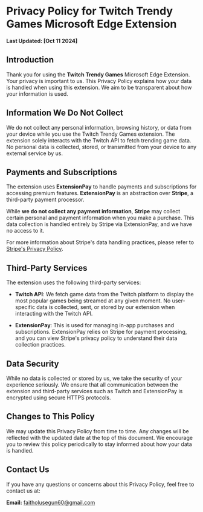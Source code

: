 # Privacy Policy for Twitch Trendy Games Microsoft Edge Extension

**Last Updated: [Oct 11 2024]**

## Introduction
Thank you for using the **Twitch Trendy Games** Microsoft Edge Extension. Your privacy is important to us. This Privacy Policy explains how your data is handled when using this extension. We aim to be transparent about how your information is used.

## Information We Do Not Collect
We do not collect any personal information, browsing history, or data from your device while you use the Twitch Trendy Games extension. The extension solely interacts with the Twitch API to fetch trending game data. No personal data is collected, stored, or transmitted from your device to any external service by us.

## Payments and Subscriptions
The extension uses **ExtensionPay** to handle payments and subscriptions for accessing premium features. **ExtensionPay** is an abstraction over **Stripe**, a third-party payment processor.

While **we do not collect any payment information**, **Stripe** may collect certain personal and payment information when you make a purchase. This data collection is handled entirely by Stripe via ExtensionPay, and we have no access to it.

For more information about Stripe's data handling practices, please refer to [Stripe's Privacy Policy](https://stripe.com/privacy).

## Third-Party Services
The extension uses the following third-party services:

- **Twitch API**: We fetch game data from the Twitch platform to display the most popular games being streamed at any given moment. No user-specific data is collected, sent, or stored by our extension when interacting with the Twitch API.
  
- **ExtensionPay**: This is used for managing in-app purchases and subscriptions. ExtensionPay relies on Stripe for payment processing, and you can view Stripe's privacy policy to understand their data collection practices.

## Data Security
While no data is collected or stored by us, we take the security of your experience seriously. We ensure that all communication between the extension and third-party services such as Twitch and ExtensionPay is encrypted using secure HTTPS protocols.

## Changes to This Policy
We may update this Privacy Policy from time to time. Any changes will be reflected with the updated date at the top of this document. We encourage you to review this policy periodically to stay informed about how your data is handled.

## Contact Us
If you have any questions or concerns about this Privacy Policy, feel free to contact us at:

**Email:** [faitholusegun60@gmail.com](mailto:faitholusegun60@gmail.com)
